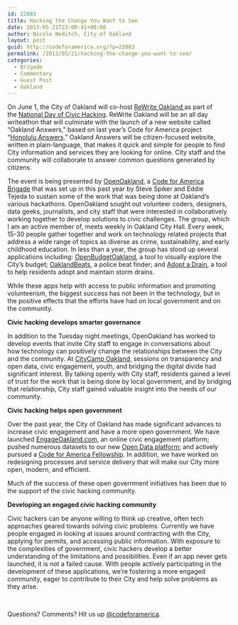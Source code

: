 ```yaml
---
id: 22083
title: Hacking the Change You Want to See
date: 2013-05-21T23:00:41+00:00
author: Nicole Neditch, City of Oakland
layout: post
guid: http://codeforamerica.org/?p=22083
permalink: /2013/05/21/hacking-the-change-you-want-to-see/
categories:
  - Brigade
  - Commentary
  - Guest Post
  - Oakland
---
```

[<img class="alignleft size-full wp-image-22109" title="8501398542_aae5125420" src="http://codeforamerica.org/wp-content/uploads/2013/05/8501398542_aae5125420.jpg" alt="" />](http://codeforamerica.org/wp-content/uploads/2013/05/8501398542_aae5125420.jpg)On June 1, the City of Oakland will co-host <a href="http://rewriteoakland.eventbrite.com/" target="_blank">ReWrite Oakland </a>as part of the <a href="http://hackforchange.org/" target="_blank">National Day of Civic Hacking</a>. ReWrite Oakland will be an all day writeathon that will culminate with the launch of a new website called &#8220;Oakland Answers,&#8221; based on last year&#8217;s Code for America project &#8220;<a href="http://answers.honolulu.gov/" target="_blank">Honolulu Answers</a>.&#8221; Oakland Answers will be citizen-focused website, written in plain-language, that makes it quick and simple for people to find City information and services they are looking for online. City staff and the community will collaborate to answer common questions generated by citizens.

The event is being presented by <a href="http://openoakland.org/" target="_blank">OpenOakland</a>, a <a href="http://brigade.codeforamerica.org/" target="_blank">Code for America Brigade</a> that was set up in this past year by Steve Spiker and Eddie Tejeda to sustain some of the work that was being done at Oakland&#8217;s various hackathons. OpenOakland sought out volunteer coders, designers, data geeks, journalists, and city staff that were interested in collaboratively working together to develop solutions to civic challenges. The group, which I am an active member of, meets weekly in Oakland City Hall. Every week, 15-30 people gather together and work on technology related projects that address a wide range of topics as diverse as crime, sustainability, and early childhood education. In less than a year, the group has stood up several applications including: <a href="http://openbudgetoakland.org/" target="_blank">OpenBudgetOakland</a>, a tool to visually explore the City’s budget; <a href="http://oaklandbeats.com/" target="_blank">OaklandBeats</a>, a police beat finder; and <a href="http://adoptadrainoakland.com/" target="_blank">Adopt a Drain</a>, a tool to help residents adopt and maintain storm drains.

While these apps help with access to public information and promoting volunteerism, the biggest success has not been in the technology, but in the positive effects that the efforts have had on local government and on the community.

**Civic hacking develops smarter governance**

In addition to the Tuesday night meetings, OpenOakland has worked to develop events that invite City staff to engage in conversations about how technology can positively change the relationships between the City and the community. At <a href="http://citycampoak.org/" target="_blank">CityCamp Oakland</a>, sessions on transparency and open data, civic engagement, youth, and bridging the digital divide had significant interest. By talking openly with City staff, residents gained a level of trust for the work that is being done by local government, and by bridging that relationship, City staff gained valuable insight into the needs of our community.

**Civic hacking helps open government**

Over the past year, the City of Oakland has made significant advances to increase civic engagement and have a more open government. We have launched <a href="http://engageoakland.com/" target="_blank">EngageOakland.com</a>, an online civic engagement platform; pushed numerous datasets to our new <a href="https://data.oaklandnet.com/" target="_blank">Open Data platform</a>; and actively pursued a <a href="http://codeforamerica.org/cities/" target="_blank">Code for America Fellowship</a>. In addition, we have worked on redesigning processes and service delivery that will make our City more open, modern, and efficient.

Much of the success of these open government initiatives has been due to the support of the civic hacking community.

**Developing an engaged civic hacking community**

Civic hackers can be anyone willing to think up creative, often tech approaches geared towards solving civic problems. Currently we have people engaged in looking at issues around contracting with the City, applying for permits, and accessing public information. With exposure to the complexities of government, civic hackers develop a better understanding of the limitations and possibilities. Even if an app never gets launched, it is not a failed cause. With people actively participating in the development of these applications, we&#8217;re fostering a more engaged community, eager to contribute to their City and help solve problems as they arise.

&nbsp;

Questions? Comments? Hit us up <a href="http://twtitter/com/codeforamerica" target="_blank">@codeforamerica</a>.